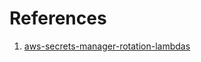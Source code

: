 # References
1. [aws-secrets-manager-rotation-lambdas](https://github.com/aws-samples/aws-secrets-manager-rotation-lambdas/blob/master/SecretsManagerRDSMySQLRotationSingleUser/lambda_function.py)